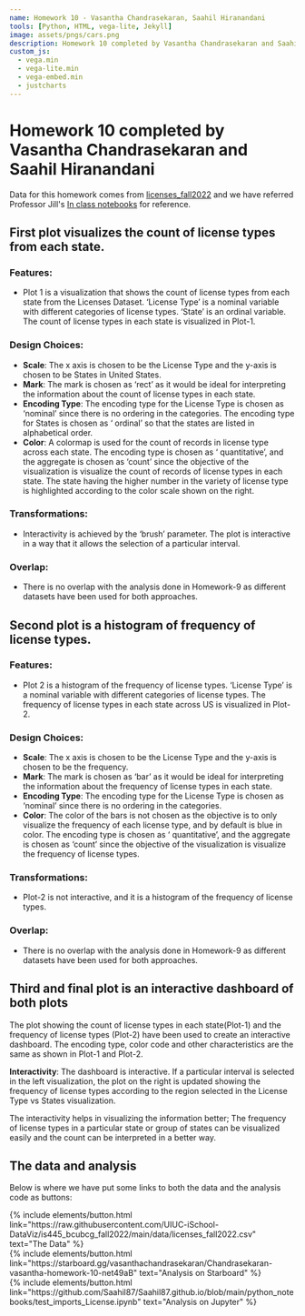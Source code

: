 ```yaml
---
name: Homework 10 - Vasantha Chandrasekaran, Saahil Hiranandani
tools: [Python, HTML, vega-lite, Jekyll]
image: assets/pngs/cars.png
description: Homework 10 completed by Vasantha Chandrasekaran and Saahil Hiranandani
custom_js:
  - vega.min
  - vega-lite.min
  - vega-embed.min
  - justcharts
---
```



# Homework 10 completed by Vasantha Chandrasekaran and Saahil Hiranandani

Data for this homework comes from [licenses_fall2022](https://raw.githubusercontent.com/UIUC-iSchool-DataViz/is445_bcubcg_fall2022/main/data/licenses_fall2022.csv) and we have referred Professor Jill's [In class notebooks](https://starboard.gg/jnaiman/inClass_week10_online_fall2022-nrSZM7g) for reference.

## First plot visualizes the count of license types from each state. 

### Features: 

- Plot 1 is a visualization that shows the count of license types from each state from the Licenses Dataset. ‘License Type’ is a nominal variable with different categories of license types. ‘State’ is an ordinal variable. The count of license types in each state is visualized in Plot-1.

### Design Choices: 

- <b>Scale</b>: The x axis is chosen to be the License Type and the y-axis is chosen to be States in United States. 
- <b>Mark</b>: The mark is chosen as ‘rect’ as it would be  ideal for interpreting the information about the count of license types in each state.
- <b>Encoding Type</b>: The encoding type for the License Type is chosen as ‘nominal’ since there is no ordering in the categories. The encoding type for States is chosen as ‘ ordinal’ so that the states are listed in alphabetical order. 
- <b>Color</b>:  A colormap is used for the count of records in license type across each state. The encoding type is chosen as ‘ quantitative’, and the aggregate is chosen as ‘count’ since the objective of the visualization is visualize the count of records of license types in each state. The state having the higher number in the variety of license type is highlighted according to the color scale shown on the right.

### Transformations: 

- Interactivity is achieved by the ‘brush’ parameter. The plot is interactive in a way that it allows the selection of a particular interval.

### Overlap: 
- There is no overlap with the analysis done in Homework-9 as different datasets have been used for both approaches.

<vegachart schema-url="{{ site.baseurl }}/assets/json/visualization.vl.json" style="width: 100%"></vegachart>

## Second plot is a histogram of frequency of license types.

### Features: 

- Plot 2 is a histogram of the frequency of license types. ‘License Type’ is a nominal variable with different categories of license types. The frequency of license types in each state across US is visualized in Plot-2.

### Design Choices:

- <b>Scale</b>: The x axis is chosen to be the License Type and the y-axis is chosen to be the frequency.
- <b>Mark</b>: The mark is chosen as ‘bar’ as it would be  ideal for interpreting the information about the frequency of license types in each state.
- <b>Encoding Type</b>: The encoding type for the License Type is chosen as ‘nominal’ since there is no ordering in the categories. 
- <b>Color</b>:  The color of the bars is not chosen as the objective is to only visualize the frequency of each license type, and by default is blue in color. The encoding type is chosen as ‘ quantitative’, and the aggregate is chosen as ‘count’ since the objective of the visualization is visualize the frequency of  license types. 

### Transformations:

- Plot-2 is not interactive, and it is a histogram of the frequency of license types.

###  Overlap:
- There is no overlap with the analysis done in Homework-9 as different datasets have been used for both approaches.


<vegachart schema-url="{{ site.baseurl }}/assets/json/visualization2.vl.json" style="width: 100%"></vegachart>

## Third and final plot is an interactive dashboard of both plots

The plot showing the count of license types in each state(Plot-1) and the frequency of license types (Plot-2) have been used to create an interactive dashboard. The encoding type, color code and other characteristics are the same as shown in Plot-1 and Plot-2. 

<b>Interactivity</b>: The dashboard is interactive. If a particular interval is selected in the left visualization, the plot on the right is updated showing the frequency of license types according to the region selected in the License Type vs States visualization. 

The interactivity helps in visualizing the information better; The frequency of license types in a particular state or group of states can be visualized easily and the count can be interpreted in a better way.


<vegachart schema-url="{{ site.baseurl }}/assets/json/dashboard.vl.json" style="width: 100%"></vegachart>

## The data and analysis

Below is where we have put some links to both the data and the analysis code as buttons:

<!-- these are written in a combo of html and liquid --> 

<div class="left">
{% include elements/button.html link="https://raw.githubusercontent.com/UIUC-iSchool-DataViz/is445_bcubcg_fall2022/main/data/licenses_fall2022.csv" text="The Data" %}
</div>

<div class="center">
{% include elements/button.html link="https://starboard.gg/vasanthachandrasekaran/Chandrasekaran-vasantha-homework-10-net49aB" text="Analysis on Starboard" %}
</div>

<div class="right">
{% include elements/button.html link="https://github.com/Saahil87/Saahil87.github.io/blob/main/python_notebooks/test_imports_License.ipynb" text="Analysis on Jupyter" %}
</div>